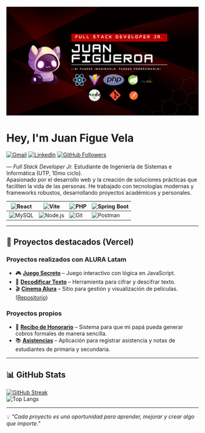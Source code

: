 ![Banner](./assets/banner.png)
# Hey, I'm Juan Figue Vela
[![Gmail](https://img.shields.io/badge/-Gmail-D14836?style=flat&logo=gmail&logoColor=white)](mailto:jfvela_2012@hotmail.com)
[![LinkedIn](https://img.shields.io/badge/-LinkedIn-0A66C2?style=flat&logo=linkedin&logoColor=white)](https://www.linkedin.com//in/juan-figueroa-vela-23b8532a8)
[![GitHub Followers](https://img.shields.io/github/followers/JFVela?label=Follow&style=flat&logo=github&logoColor=white&color=191970)](https://github.com/JFVela?tab=followers)

— *Full Stack Developer Jr.* Estudiante de Ingeniería de Sistemas e Informática (UTP, 10mo ciclo).  
Apasionado por el desarrollo web y la creación de soluciones prácticas que faciliten la vida de las personas. He trabajado con tecnologías modernas y frameworks robustos, desarrollando proyectos académicos y personales.

| ![React](https://img.shields.io/badge/-React-61DAFB?style=flat&logo=react&logoColor=black) | ![Vite](https://img.shields.io/badge/-Vite-646CFF?style=flat&logo=vite&logoColor=white) | ![PHP](https://img.shields.io/badge/-PHP-777BB4?style=flat&logo=php&logoColor=white) | ![Spring Boot](https://img.shields.io/badge/-SpringBoot-6DB33F?style=flat&logo=spring-boot&logoColor=white) |
|---|---|---|---|
| ![MySQL](https://img.shields.io/badge/-MySQL-4479A1?style=flat&logo=mysql&logoColor=white) | ![Node.js](https://img.shields.io/badge/-Node.js-339933?style=flat&logo=node.js&logoColor=white) | ![Git](https://img.shields.io/badge/-Git-F05032?style=flat&logo=git&logoColor=white) | ![Postman](https://img.shields.io/badge/-Postman-FF6C37?style=flat&logo=postman&logoColor=white) |

---

## 🚀 Proyectos destacados (Vercel)
### **Proyectos realizados con ALURA Latam**
- 🎮 **[Juego Secreto](https://juego-secreto-rust-kappa.vercel.app/)** – Juego interactivo con lógica en JavaScript.  
- 🔐 **[Decodificar Texto](https://decodificar-texto.vercel.app/)** – Herramienta para cifrar y descifrar texto.  
- 🎬 **[Cinema Alura](https://cinema-alura-six.vercel.app/)** – Sitio para gestión y visualización de películas. ([Repositorio](https://github.com/JFVela/cinema-alura))

### **Proyectos propios**
- 💼 **[Recibo de Honorario](https://recibo-honorario.vercel.app/)** – Sistema para que mi papá pueda generar cobros formales de manera sencilla.  
- 📚 **[Asistencias](https://asistencias-ten.vercel.app/)** – Aplicación para registrar asistencia y notas de estudiantes de primaria y secundaria.

---

## 📊 GitHub Stats
[![GitHub Streak](https://github-readme-streak-stats.herokuapp.com?user=JFVela&theme=vitesse)](https://git.io/streak-stats)  
![Top Langs](https://github-readme-stats.vercel.app/api/top-langs/?username=JFVela&layout=compact)

---

💡 *"Cada proyecto es una oportunidad para aprender, mejorar y crear algo que importe."*

